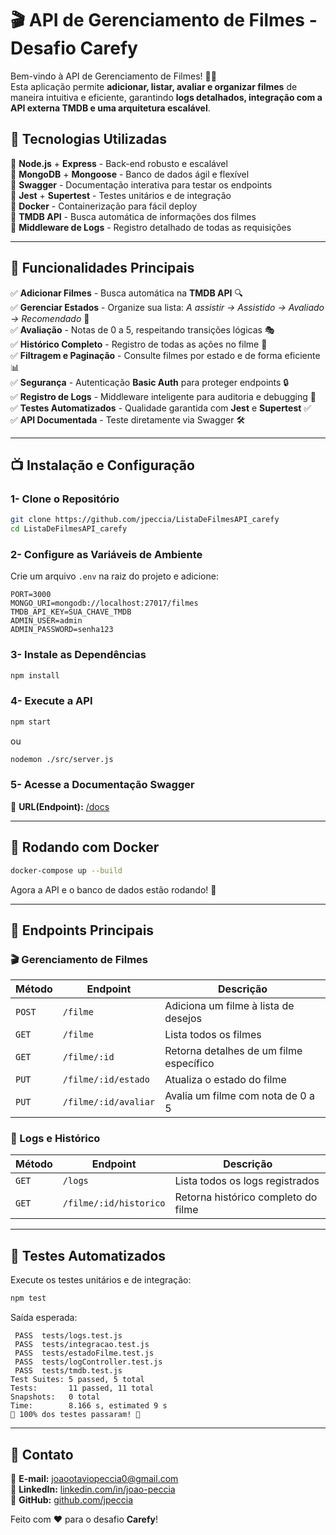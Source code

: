 # 🎬 API de Gerenciamento de Filmes - Desafio Carefy

Bem-vindo à API de Gerenciamento de Filmes! 🎥✨  
Esta aplicação permite **adicionar, listar, avaliar e organizar filmes** de maneira intuitiva e eficiente, garantindo **logs detalhados, integração com a API externa TMDB e uma arquitetura escalável**.

## 🚀 Tecnologias Utilizadas
🔹 **Node.js** + **Express** - Back-end robusto e escalável  
🔹 **MongoDB** + **Mongoose** - Banco de dados ágil e flexível  
🔹 **Swagger** - Documentação interativa para testar os endpoints  
🔹 **Jest** + **Supertest** - Testes unitários e de integração  
🔹 **Docker** - Containerização para fácil deploy  
🔹 **TMDB API** - Busca automática de informações dos filmes  
🔹 **Middleware de Logs** - Registro detalhado de todas as requisições  

---

## 📌 Funcionalidades Principais

✅ **Adicionar Filmes** - Busca automática na **TMDB API** 🔍  
✅ **Gerenciar Estados** - Organize sua lista: *A assistir → Assistido → Avaliado → Recomendado* 🌂  
✅ **Avaliação** - Notas de 0 a 5, respeitando transições lógicas 🎭  
✅ **Histórico Completo** - Registro de todas as ações no filme 📜  
✅ **Filtragem e Paginação** - Consulte filmes por estado e de forma eficiente 📊  
✅ **Segurança** - Autenticação **Basic Auth** para proteger endpoints 🔒  
✅ **Registro de Logs** - Middleware inteligente para auditoria e debugging 📁  
✅ **Testes Automatizados** - Qualidade garantida com **Jest** e **Supertest** ✅  
✅ **API Documentada** - Teste diretamente via Swagger 🛠️  

---

## 📺 Instalação e Configuração

### **1- Clone o Repositório**
```bash
git clone https://github.com/jpeccia/ListaDeFilmesAPI_carefy
cd ListaDeFilmesAPI_carefy
```

### **2- Configure as Variáveis de Ambiente**
Crie um arquivo `.env` na raiz do projeto e adicione:
```env
PORT=3000
MONGO_URI=mongodb://localhost:27017/filmes
TMDB_API_KEY=SUA_CHAVE_TMDB
ADMIN_USER=admin
ADMIN_PASSWORD=senha123
```

### **3- Instale as Dependências**
```bash
npm install
```

### **4- Execute a API**
```bash
npm start
```
ou
```bash
nodemon ./src/server.js
```

### **5- Acesse a Documentação Swagger**
📝 **URL(Endpoint):** [/docs](/docs)  

---

## 🐳 Rodando com Docker

```bash
docker-compose up --build
```
Agora a API e o banco de dados estão rodando! 🎉

---

## 🔧 Endpoints Principais

### **🎬 Gerenciamento de Filmes**
| Método | Endpoint              | Descrição |
|--------|-----------------------|-----------|
| `POST` | `/filme`              | Adiciona um filme à lista de desejos |
| `GET`  | `/filme`              | Lista todos os filmes |
| `GET`  | `/filme/:id`          | Retorna detalhes de um filme específico |
| `PUT`  | `/filme/:id/estado`   | Atualiza o estado do filme |
| `PUT`  | `/filme/:id/avaliar`  | Avalia um filme com nota de 0 a 5 |

### **📁 Logs e Histórico**
| Método | Endpoint              | Descrição |
|--------|-----------------------|-----------|
| `GET`  | `/logs`               | Lista todos os logs registrados |
| `GET`  | `/filme/:id/historico` | Retorna histórico completo do filme |

---

## 🔎 Testes Automatizados

Execute os testes unitários e de integração:
```bash
npm test
```
Saída esperada:
```
 PASS  tests/logs.test.js
 PASS  tests/integracao.test.js
 PASS  tests/estadoFilme.test.js
 PASS  tests/logController.test.js
 PASS  tests/tmdb.test.js
Test Suites: 5 passed, 5 total
Tests:       11 passed, 11 total
Snapshots:   0 total
Time:        8.166 s, estimated 9 s
🎉 100% dos testes passaram! 🚀
```

---

## 🤝 Contato

📧 **E-mail:** joaootaviopeccia0@gmail.com  
🌟 **LinkedIn:** [linkedin.com/in/joao-peccia](https://www.linkedin.com/in/joao-peccia/)  
🚀 **GitHub:** [github.com/jpeccia](https://github.com/jpeccia)  

Feito com ❤️ para o desafio **Carefy**!  
```

